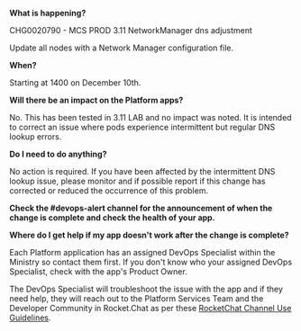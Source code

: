 
**What is happening?**

CHG0020790 - MCS PROD 3.11 NetworkManager dns adjustment

Update all nodes with a Network Manager configuration file.

**When?**

Starting at 1400 on December 10th.

**Will there be an impact on the Platform apps?**

No. This has been tested in 3.11 LAB and no impact was noted. It is intended to correct an issue where pods experience intermittent but regular DNS lookup errors.

**Do I need to do anything?**

No action is required. If you have been affected by the intermittent DNS lookup issue, please monitor and if possible report if this change has corrected or reduced the occurrence of this problem.

**Check the #devops-alert channel for the announcement of when the change is complete and check the health of your app.**

**Where do I get help if my app doesn't work after the change is complete?**

Each Platform application has an assigned DevOps Specialist within the Ministry so contact them first. If you don't know who your assigned DevOps Specialist, check with the app's Product Owner.

The DevOps Specialist will troubleshoot the issue with the app and if they need help, they will reach out to the Platform Services Team and the Developer Community in Rocket.Chat as per these [RocketChat Channel Use Guidelines](
https://developer.gov.bc.ca/Getting-human-support-for-issues-not-covered-by-devops-requests).